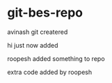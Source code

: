 # git-bes-repo



avinash git createred




hi just now added 






roopesh added something to repo



extra code added by roopesh 
